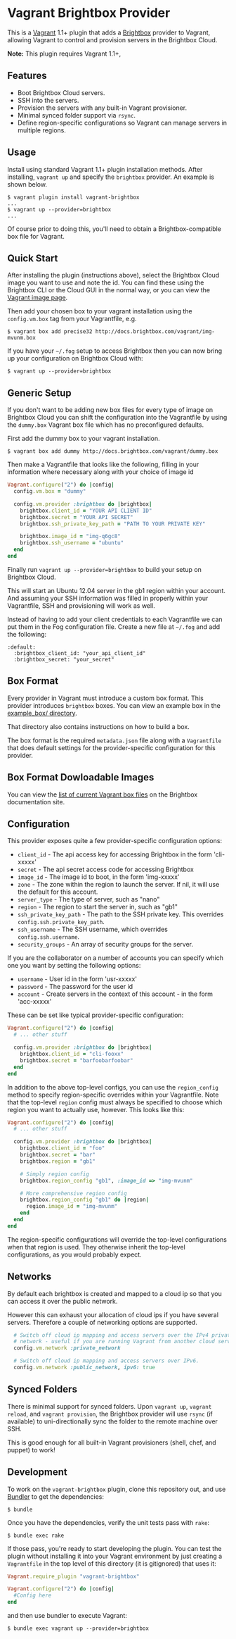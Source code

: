 # Vagrant Brightbox Provider

This is a [Vagrant](http://www.vagrantup.com) 1.1+ plugin that adds a [Brightbox](http://brightbox.com/)
provider to Vagrant, allowing Vagrant to control and provision servers in
the Brightbox Cloud.

**Note:** This plugin requires Vagrant 1.1+,

## Features

* Boot Brightbox Cloud servers.
* SSH into the servers.
* Provision the servers with any built-in Vagrant provisioner.
* Minimal synced folder support via `rsync`.
* Define region-specific configurations so Vagrant can manage servers
  in multiple regions.

## Usage

Install using standard Vagrant 1.1+ plugin installation methods. After
installing, `vagrant up` and specify the `brightbox` provider. An example is
shown below.

```
$ vagrant plugin install vagrant-brightbox
...
$ vagrant up --provider=brightbox
...
```

Of course prior to doing this, you'll need to obtain a Brightbox-compatible
box file for Vagrant.

## Quick Start

After installing the plugin (instructions above), select the Brightbox
Cloud image you want to use and note the id.  You can find these using
the Brightbox CLI or the Cloud GUI in the normal way, or you can view the
[Vagrant image page](http://docs.brightbox.com/vagrant/images).

Then add your chosen box to your vagrant installation using the
`config.vm.box` tag from your Vagrantfile, e.g.

```
$ vagrant box add precise32 http://docs.brightbox.com/vagrant/img-mvunm.box
```

If you have your `~/.fog` setup to access Brightbox then you can now
bring up your configuration on Brightbox Cloud with:

```
$ vagrant up --provider=brightbox
```

## Generic Setup

If you don't want to be adding new box files for every type of image on
Brightbox Cloud you can shift the configuration into the Vagrantfile by
using the `dummy.box` Vagrant box file which has no preconfigured defaults.

First add the dummy box to your vagrant installation.

```
$ vagrant box add dummy http://docs.brightbox.com/vagrant/dummy.box
```

Then make a Vagrantfile that looks like the following, filling in
your information where necessary along with your choice of image id

```ruby
Vagrant.configure("2") do |config|
  config.vm.box = "dummy"

  config.vm.provider :brightbox do |brightbox|
    brightbox.client_id = "YOUR API CLIENT ID"
    brightbox.secret = "YOUR API SECRET"
    brightbox.ssh_private_key_path = "PATH TO YOUR PRIVATE KEY"

    brightbox.image_id = "img-q6gc8"
    brightbox.ssh_username = "ubuntu"
  end
end
```

Finally run `vagrant up --provider=brightbox` to build your setup on Brightbox Cloud.

This will start an Ubuntu 12.04 server in the gb1 region within
your account. And assuming your SSH information was filled in properly
within your Vagrantfile, SSH and provisioning will work as well.

Instead of having to add your client credentials to each Vagrantfile
we can put them in the Fog configuration file. Create a new
file at `~/.fog` and add the following:

```
:default:
  :brightbox_client_id: "your_api_client_id"
  :brightbox_secret: "your_secret"
```

## Box Format

Every provider in Vagrant must introduce a custom box format. This
provider introduces `brightbox` boxes. You can view an example box in
the [example_box/ directory](https://github.com/NeilW/vagrant-brightbox/tree/master/example_box).

That directory also contains instructions on how to build a box.

The box format is the required `metadata.json` file
along with a `Vagrantfile` that does default settings for the
provider-specific configuration for this provider.

## Box Format Dowloadable Images

You can view the [list of current Vagrant box
files](http://docs.brightbox.com/vagrant) on the Brightbox documentation
site.

## Configuration

This provider exposes quite a few provider-specific configuration options:

* `client_id` - The api access key for accessing Brightbox in the form 'cli-xxxxx'
* `secret` - The api secret access code for accessing Brightbox
* `image_id` - The image id to boot, in the form 'img-xxxxx'
* `zone` - The zone within the region to launch
  the server. If nil, it will use the default for this account. 
* `server_type` - The type of server, such as "nano"
* `region` - The region to start the server in, such as "gb1"
* `ssh_private_key_path` - The path to the SSH private key. This overrides
  `config.ssh.private_key_path`.
* `ssh_username` - The SSH username, which overrides `config.ssh.username`.
* `security_groups` - An array of security groups for the server.

If you are the collaborator on a number of accounts you can specify which one you want by setting the following options:

* `username` - User id in the form 'usr-xxxxx'
* `password` - The password for the user id
* `account` - Create servers in the context of this account - in the form 'acc-xxxxx'

These can be set like typical provider-specific configuration:

```ruby
Vagrant.configure("2") do |config|
  # ... other stuff

  config.vm.provider :brightbox do |brightbox|
    brightbox.client_id = "cli-fooxx"
    brightbox.secret = "barfoobarfoobar"
  end
end
```

In addition to the above top-level configs, you can use the `region_config`
method to specify region-specific overrides within your Vagrantfile. Note
that the top-level `region` config must always be specified to choose which
region you want to actually use, however. This looks like this:

```ruby
Vagrant.configure("2") do |config|
  # ... other stuff

  config.vm.provider :brightbox do |brightbox|
    brightbox.client_id = "foo"
    brightbox.secret = "bar"
    brightbox.region = "gb1"

    # Simply region config
    brightbox.region_config "gb1", :image_id => "img-mvunm"

    # More comprehensive region config
    brightbox.region_config "gb1" do |region|
      region.image_id = "img-mvunm"
    end
  end
end
```

The region-specific configurations will override the top-level
configurations when that region is used. They otherwise inherit
the top-level configurations, as you would probably expect.

## Networks

By default each brightbox is created and mapped to a cloud ip so that
you can access it over the public network.

However this can exhaust your allocation of cloud ips if you have several servers. Therefore a couple of networking options are supported.

```ruby
  # Switch off cloud ip mapping and access servers over the IPv4 private
  # network - useful if you are running Vagrant from another cloud server.
  config.vm.network :private_network

  # Switch off cloud ip mapping and access servers over IPv6.
  config.vm.network :public_network, ipv6: true
```

## Synced Folders

There is minimal support for synced folders. Upon `vagrant up`,
`vagrant reload`, and `vagrant provision`, the Brightbox provider will use
`rsync` (if available) to uni-directionally sync the folder to
the remote machine over SSH.

This is good enough for all built-in Vagrant provisioners (shell,
chef, and puppet) to work!

## Development

To work on the `vagrant-brightbox` plugin, clone this repository out, and use
[Bundler](http://gembundler.com) to get the dependencies:

```
$ bundle
```

Once you have the dependencies, verify the unit tests pass with `rake`:

```
$ bundle exec rake
```

If those pass, you're ready to start developing the plugin. You can test
the plugin without installing it into your Vagrant environment by just
creating a `Vagrantfile` in the top level of this directory (it is gitignored)
that uses it:

```ruby
Vagrant.require_plugin "vagrant-brightbox"

Vagrant.configure("2") do |config|
  #Config here
end
```

and then use bundler to execute Vagrant:

```
$ bundle exec vagrant up --provider=brightbox
```
